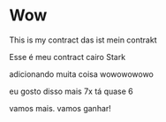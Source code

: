 # Wow

This is my contract
das ist mein contrakt

Esse é meu 
contract cairo Stark 


adicionando muita coisa
wowowowowo

eu gosto disso mais 7x
tá quase 6

vamos mais. vamos ganhar!
